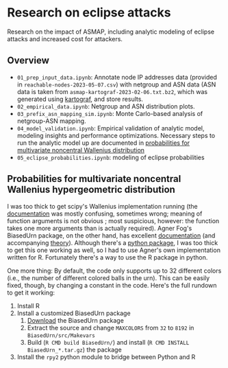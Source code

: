 # Research on eclipse attacks

Research on the impact of ASMAP, including analytic modeling of eclipse attacks and
increased cost for attackers.

## Overview

- `01_prep_input_data.ipynb`: Annotate node IP addresses data (provided in
  `reachable-nodes-2023-05-07.csv`) with netgroup and ASN data (ASN data is taken from
  `asmap-kartograf-2023-02-06.txt.bz2`, which was generated
  using [kartograf](https://github.com/fjahr/kartograf/tree/master/kartograf), and store
  results.
- `02_empirical_data.ipynb`: Netgroup and ASN distribution plots.
- `03_prefix_asn_mapping_sim.ipynb`: Monte Carlo-based analysis of netgroup-ASN mapping.
- `04_model_validation.ipynb`: Empirical validation of analytic model, modeling insights
  and performance optimizations. Necessary steps to run the analytic model up are
  documented in [probabilities for multivariate noncentral
  Wallenius distribution](#probabilities-for-multivariate-noncentral-wallenius-hypergeometric-distribution)
- `05_eclipse_probabilities.ipynb`: modeling of eclipse probabilities

## Probabilities for multivariate noncentral Wallenius hypergeometric distribution

I was too thick to get scipy's Wallenius implementation running (the
[documentation](https://docs.scipy.org/doc/scipy/reference/generated/scipy.stats.nchypergeom_wallenius.html)
was mostly confusing, sometimes wrong; meaning of function arguments is not obvious ;
most suspicious, however: the function takes one more arguments than is actually
required). Agner Fog's BiasedUrn package, on the other hand, has excellent
[documentation](https://cran.r-project.org/web/packages/BiasedUrn/BiasedUrn.pdf) (and
accompanying
[theory](https://cran.r-project.org/web/packages/BiasedUrn/vignettes/UrnTheory.pdf)).
Although there's a [python package](https://pypi.org/project/biasedurn/), I was too
thick to get this one working as well, so I had to use Agner's own implementation
written for R. Fortunately there's a way to use the R package in python.

One more thing: By default, the code only supports up to 32 different colors (i.e., the
number of different colored balls in the urn). This can be easily fixed, though, by
changing a constant in the code. Here's the full rundown to get it working:

1. Install R
2. Install a customized BiasedUrn package
    1. [Download](https://cloud.r-project.org/src/contrib/BiasedUrn_2.0.10.tar.gz) the
       BiasedUrn package
    2. Extract the source and change `MAXCOLORS` from `32` to `8192` in
     `BiasedUrn/src/Makevars`
    3. Build (`R CMD build BiasedUrn/`) and install (`R CMD INSTALL BiasedUrn_*.tar.gz`)
     the package
3. Install the `rpy2` python module to bridge between Python and R
